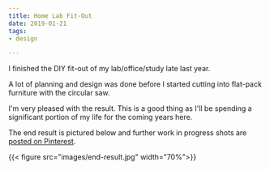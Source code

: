 ```yaml
---
title: Home Lab Fit-Out
date: 2019-01-21
tags: 
- design

---
```


I finished the DIY fit-out of my lab/office/study late last year. 

A lot of planning and design was done before I started cutting into flat-pack furniture with the circular saw. 

I'm very pleased with the result. This is a good thing as I'll be spending a significant portion of my life for the coming years here.  

<!--more-->

The end result is pictured below and further work in progress shots are [posted on Pinterest](https://www.pinterest.co.uk/vectronic/lab/).




{{< figure src="images/end-result.jpg" width="70%">}}
